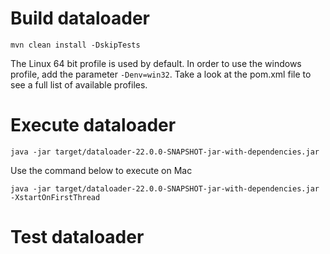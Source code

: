 # Build dataloader

    mvn clean install -DskipTests
    
The Linux 64 bit profile is used by default.  In order to use the windows profile, add the parameter <code>-Denv=win32</code>.  Take a look at the pom.xml file to see a full list of available profiles.
    
# Execute dataloader

    java -jar target/dataloader-22.0.0-SNAPSHOT-jar-with-dependencies.jar
    
Use the command below to execute on Mac

    java -jar target/dataloader-22.0.0-SNAPSHOT-jar-with-dependencies.jar -XstartOnFirstThread

# Test dataloader
